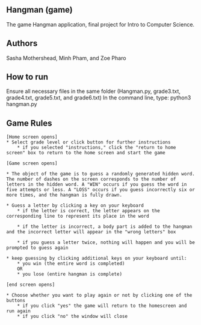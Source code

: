 ## Hangman (game)
The game Hangman application, final project for Intro to Computer Science.

## Authors
Sasha Mothershead, Minh Pham, and Zoe Pharo

## How to run
Ensure all necessary files in the same folder (Hangman.py, grade3.txt, grade4.txt, grade5.txt, and grade6.txt)
In the command line, type:
    python3 hangman.py

## Game Rules
    [Home screen opens]
    * Select grade level or click button for further instructions 
        * if you selected "instructions," click the "return to home screen" box to return to the home screen and start the game
    
    [Game screen opens]

    * The object of the game is to guess a randomly generated hidden word. The number of dashes on the screen corresponds to the number of letters in the hidden word. A "WIN" occurs if you guess the word in five attempts or less. A "LOSS" occurs if you guess incorrectly six or more times, and the hangman is fully drawn. 
    
    * Guess a letter by clicking a key on your keyboard
        * if the letter is correct, the letter appears on the corresponding line to represent its place in the word

        * if the letter is incorrect, a body part is added to the hangman and the incorrect letter will appear in the "wrong letters" box

        * if you guess a letter twice, nothing will happen and you will be prompted to guess again 
        
    * keep guessing by clicking additional keys on your keyboard until:
        * you win (the entire word is completed)
        OR 
        * you lose (entire hangman is complete)
        
    [end screen opens]
    
    * Choose whether you want to play again or not by clicking one of the buttons  
        * if you click "yes" the game will return to the homescreen and run again 
        * if you click "no" the window will close
